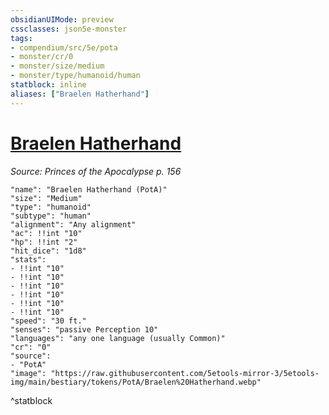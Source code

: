 ```yaml
---
obsidianUIMode: preview
cssclasses: json5e-monster
tags:
- compendium/src/5e/pota
- monster/cr/0
- monster/size/medium
- monster/type/humanoid/human
statblock: inline
aliases: ["Braelen Hatherhand"]
---
```

# [Braelen Hatherhand](Mechanics\bestiary\npc/braelen-hatherhand-pota.md)
*Source: Princes of the Apocalypse p. 156*  

```statblock
"name": "Braelen Hatherhand (PotA)"
"size": "Medium"
"type": "humanoid"
"subtype": "human"
"alignment": "Any alignment"
"ac": !!int "10"
"hp": !!int "2"
"hit_dice": "1d8"
"stats":
- !!int "10"
- !!int "10"
- !!int "10"
- !!int "10"
- !!int "10"
- !!int "10"
"speed": "30 ft."
"senses": "passive Perception 10"
"languages": "any one language (usually Common)"
"cr": "0"
"source":
- "PotA"
"image": "https://raw.githubusercontent.com/5etools-mirror-3/5etools-img/main/bestiary/tokens/PotA/Braelen%20Hatherhand.webp"
```
^statblock